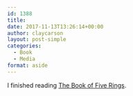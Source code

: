 ```yaml
---
id: 1388
title: 
date: 2017-11-13T13:26:14+00:00
author: claycarson
layout: post-simple
categories: 
  - Book
  - Media
format: aside
---
```

I finished reading [The Book of Five Rings](https://www.amazon.com/Book-Five-Rings-linked-TOC-ebook/dp/B0035FZM28).<!--more-->
